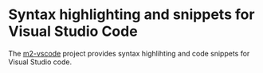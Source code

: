 Syntax highlighting and snippets for Visual Studio Code
=======================================================

The [m2-vscode](https://github.com/redstar/m2-vscode) project provides syntax
highlihting and code snippets for Visual Studio code.